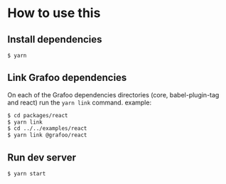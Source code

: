 # How to use this

## Install dependencies

```sh
$ yarn
```

## Link Grafoo dependencies

On each of the Grafoo dependencies directories (core, babel-plugin-tag and react) run the `yarn link` command. example:

```sh
$ cd packages/react
$ yarn link
$ cd ../../examples/react
$ yarn link @grafoo/react
```

## Run dev server

```sh
$ yarn start
```
